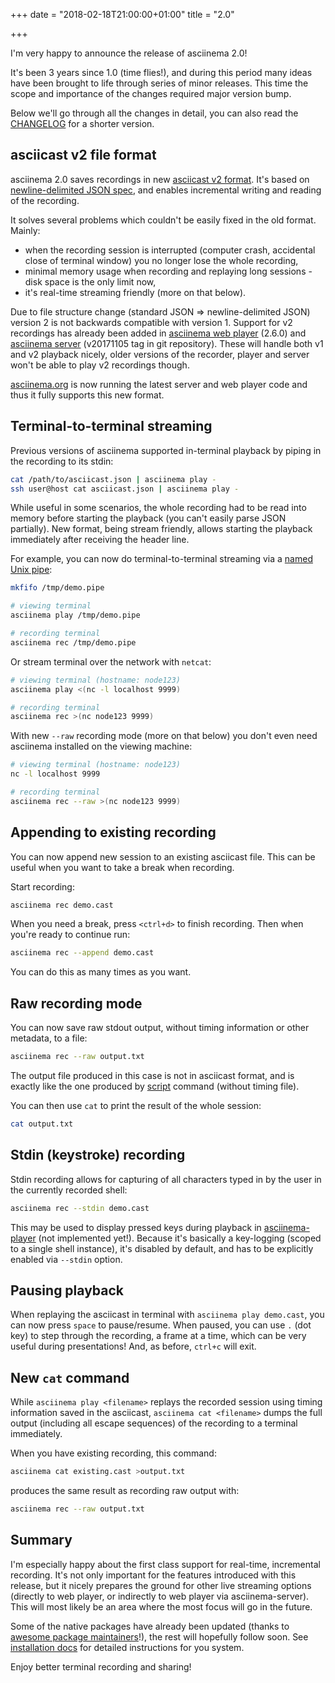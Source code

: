 +++
date = "2018-02-18T21:00:00+01:00"
title = "2.0"

+++

I'm very happy to announce the release of asciinema 2.0!

It's been 3 years since 1.0 (time flies!), and during this period many ideas
have been brought to life through series of minor releases. This time the scope
and importance of the changes required major version bump.

Below we'll go through all the changes in detail, you can also read the
[CHANGELOG](https://github.com/asciinema/asciinema/blob/master/CHANGELOG.md#20-2018-02-10)
for a shorter version.

## asciicast v2 file format

asciinema 2.0 saves recordings in new [asciicast v2
format](https://github.com/asciinema/asciinema/blob/develop/doc/asciicast-v2.md).
It's based on [newline-delimited JSON spec](http://jsonlines.org/), and enables
incremental writing and reading of the recording.

It solves several problems which couldn't be easily fixed in the old format.
Mainly:

* when the recording session is interrupted (computer crash, accidental close of
  terminal window) you no longer lose the whole recording,
* minimal memory usage when recording and replaying long sessions - disk space
  is the only limit now,
* it's real-time streaming friendly (more on that below).

Due to file structure change (standard JSON => newline-delimited JSON) version 2
is not backwards compatible with version 1. Support for v2 recordings has
already been added in [asciinema web
player](https://github.com/asciinema/asciinema-player) (2.6.0) and [asciinema
server](https://github.com/asciinema/asciinema-server) (v20171105 tag in git
repository). These will handle both v1 and v2 playback nicely, older versions of
the recorder, player and server won't be able to play v2 recordings though.

[asciinema.org](https://asciinema.org) is now running the latest server and web player code and thus it fully supports this new format.

## Terminal-to-terminal streaming

Previous versions of asciinema supported in-terminal playback by piping in the
recording to its stdin:

```bash
cat /path/to/asciicast.json | asciinema play -
ssh user@host cat asciicast.json | asciinema play -
```

While useful in some scenarios, the whole recording had to be read into memory
before starting the playback (you can't easily parse JSON partially). New
format, being stream friendly, allows starting the playback immediately after
receiving the header line.

For example, you can now do terminal-to-terminal streaming via a [named Unix
pipe](https://en.wikipedia.org/wiki/Named_pipe#In_Unix):

```bash
mkfifo /tmp/demo.pipe

# viewing terminal
asciinema play /tmp/demo.pipe

# recording terminal
asciinema rec /tmp/demo.pipe
```

Or stream terminal over the network with `netcat`:

```bash
# viewing terminal (hostname: node123)
asciinema play <(nc -l localhost 9999)

# recording terminal
asciinema rec >(nc node123 9999)
```

With new `--raw` recording mode (more on that below) you don't even need
asciinema installed on the viewing machine:

```bash
# viewing terminal (hostname: node123)
nc -l localhost 9999

# recording terminal
asciinema rec --raw >(nc node123 9999)
```

## Appending to existing recording

You can now append new session to an existing asciicast file.
This can be useful when you want to take a break when recording.

Start recording:

```bash
asciinema rec demo.cast
```

When you need a break, press `<ctrl+d>` to finish recording. Then when you're ready to continue run:

```bash
asciinema rec --append demo.cast
```

You can do this as many times as you want.

## Raw recording mode

You can now save raw stdout output, without timing information or other
metadata, to a file:

```bash
asciinema rec --raw output.txt
```

The output file produced in this case is not in asciicast format, and is exactly like the one produced by
[script](http://man7.org/linux/man-pages/man1/script.1.html) command (without timing file).

You can then use `cat` to print the result of the whole session:

```bash
cat output.txt
```

## Stdin (keystroke) recording

Stdin recording allows for capturing of all characters typed in by the user in
the currently recorded shell:

```bash
asciinema rec --stdin demo.cast
```

This may be used to display pressed keys during playback in
[asciinema-player](https://github.com/asciinema/asciinema-player) (not
implemented yet!). Because it's basically a key-logging (scoped to a single
shell instance), it's disabled by default, and has to be explicitly enabled via
`--stdin` option.

## Pausing playback

When replaying the asciicast in terminal with `asciinema play demo.cast`, you
can now press `space` to pause/resume. When paused, you can use `.` (dot key)
to step through the recording, a frame at a time, which can be very useful
during presentations! And, as before, `ctrl+c` will exit.

## New `cat` command

While `asciinema play <filename>` replays the recorded session using timing
information saved in the asciicast, `asciinema cat <filename>` dumps the full
output (including all escape sequences) of the recording to a terminal
immediately.

When you have existing recording, this command:

```bash
asciinema cat existing.cast >output.txt
```

produces the same result as recording raw output with:

```bash
asciinema rec --raw output.txt
```

## Summary

I'm especially happy about the first class support for real-time, incremental
recording. It's not only important for the features introduced with this
release, but it nicely prepares the ground for other live streaming options
(directly to web player, or indirectly to web player via asciinema-server). This
will most likely be an area where the most focus will go in the future.

Some of the native packages have already been updated (thanks to [awesome
package maintainers](https://github.com/asciinema/asciinema/issues/116)!), the
rest will hopefully follow soon. See [installation
docs](https://asciinema.org/docs/installation) for detailed instructions for you
system.

Enjoy better terminal recording and sharing!
